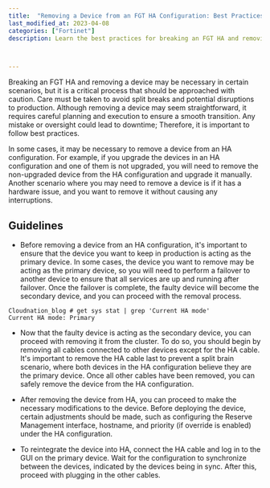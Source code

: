 ```yaml
---
title:  "Removing a Device from an FGT HA Configuration: Best Practices"
last_modified_at: 2023-04-08
categories: ["Fortinet"]
description: Learn the best practices for breaking an FGT HA and removing a device from the cluster without causing split breaks or disruptions to production. Follow our step-by-step guide with examples to ensure a smooth transition, from checking the primary device to reintegrating the device into HA. Get the most out of your FGT HA configuration with CloudNation Blog.



---
```


Breaking an FGT HA and removing a device may be necessary in certain scenarios, but it is a critical process that should be approached with caution. Care must be taken to avoid split breaks and potential disruptions to production. Although removing a device may seem straightforward, it requires careful planning and execution to ensure a smooth transition. Any mistake or oversight could lead to downtime; Therefore, it is important to follow best practices.


In some cases, it may be necessary to remove a device from an HA configuration. For example, if you upgrade the devices in an HA configuration and one of them is not upgraded, you will need to remove the non-upgraded device from the HA configuration and upgrade it manually. Another scenario where you may need to remove a device is if it has a hardware issue, and you want to remove it without causing any interruptions.

## Guidelines

 *	Before removing a device from an HA configuration, it's important to ensure that the device you want to keep in production is acting as the primary device. In some cases, the device you want to remove may be acting as the primary device, so you will need to perform a failover to another device to ensure that all services are up and running after failover. Once the failover is complete, the faulty device will become the secondary device, and you can proceed with the removal process.
 
 ```
 Cloudnation_blog # get sys stat | grep 'Current HA mode'
 Current HA mode: Primary

```
* Now that the faulty device is acting as the secondary device, you can proceed with removing it from the cluster. To do so, you should begin by removing all cables connected to other devices except for the HA cable. It's important to remove the HA cable last to prevent a split brain scenario, where both devices in the HA configuration believe they are the primary device. Once all other cables have been removed, you can safely remove the device from the HA configuration.

* After removing the device from HA, you can proceed to make the necessary modifications to the device. Before deploying the device, certain adjustments should be made, such as configuring the Reserve Management interface, hostname, and priority (if override is enabled) under the HA configuration.

* To reintegrate the device into HA, connect the HA cable and log in to the GUI on the primary device. Wait for the configuration to synchronize between the devices, indicated by the devices being in sync. After this, proceed with plugging in the other cables.
